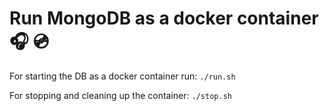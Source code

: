 # Run MongoDB as a docker container 🎧 💿

For starting the DB as a docker container run:
`./run.sh`

For stopping and cleaning up the container:
`./stop.sh`
